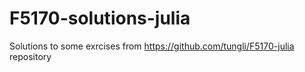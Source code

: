 # F5170-solutions-julia
Solutions to some exrcises from https://github.com/tungli/F5170-julia repository
